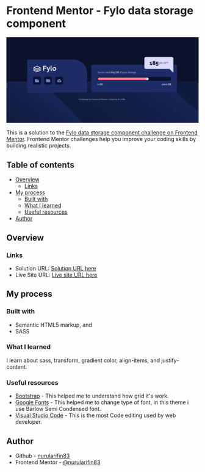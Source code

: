 # Frontend Mentor - Fylo data storage component

![Design preview for the Fylo data storage component coding challenge](https://raw.githubusercontent.com/nurularifin83/Fylo-data-storage-component/main/feature-image.png)

This is a solution to the [Fylo data storage component challenge on Frontend Mentor](https://www.frontendmentor.io/solutions/responsive-fylo-data-storage-component-sass-XsACh3HzrS). Frontend Mentor challenges help you improve your coding skills by building realistic projects.

## Table of contents

- [Overview](#overview)
    - [Links](#links)
- [My process](#my-process)
    - [Built with](#built-with)
    - [What I learned](#what-i-learned)
    - [Useful resources](#useful-resources)
- [Author](#author)

## Overview

### Links

- Solution URL: [Solution URL here](https://www.frontendmentor.io/solutions/responsive-fylo-data-storage-component-sass-XsACh3HzrS)
- Live Site URL: [Live site URL here](https://nurularifin83.github.io/Fylo-data-storage-component/)

## My process

### Built with

- Semantic HTML5 markup, and
- SASS

### What I learned

I learn about sass, transform, gradient color, align-items, and justify-content.

### Useful resources

- [Bootstrap](https://getbootstrap.com/docs/4.0/layout/grid/) - This helped me to understand how grid it's work.
- [Google Fonts](https://fonts.google.com/) - This helped me to change type of font, in this theme i use Barlow Semi Condensed font.
- [Visual Studio Code](https://code.visualstudio.com/) - This is the most Code editing used by web developer.

## Author

- Github - [nurularifin83](https://github.com/nurularifin83)
- Frontend Mentor - [@nurularifin83](https://www.frontendmentor.io/profile/nurularifin83)
